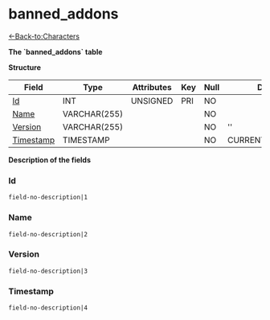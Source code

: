 # banned\_addons

[<-Back-to:Characters](database-characters.md)

**The \`banned\_addons\` table**

**Structure**

| Field          | Type         | Attributes | Key | Null | Default           | Extra  | Comment |
| -------------- | ------------ | ---------- | --- | ---- | ----------------- | ------ | ------- |
| [Id][1]        | INT          | UNSIGNED   | PRI | NO   |                   |        |         |
| [Name][2]      | VARCHAR(255) |            |     | NO   |                   | UNIQUE |         |
| [Version][3]   | VARCHAR(255) |            |     | NO   | ''                | UNIQUE |         |
| [Timestamp][4] | TIMESTAMP    |            |     | NO   | CURRENT_TIMESTAMP |        |         |

[1]: #id
[2]: #name
[3]: #version
[4]: #timestamp

**Description of the fields**

### Id

`field-no-description|1`

### Name

`field-no-description|2`

### Version

`field-no-description|3`

### Timestamp

`field-no-description|4`